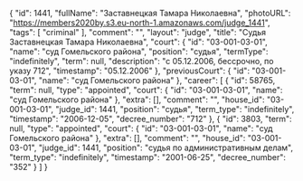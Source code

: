 {
    "id": 1441,
    "fullName": "Заставнецкая Тамара Николаевна",
    "photoURL": "https://members2020by.s3.eu-north-1.amazonaws.com/judge_1441",
    "tags": [
        "criminal"
    ],
    "comment": "",
    "layout": "judge",
    "title": "Судья Заставнецкая Тамара Николаевна",
    "court": {
        "id": "03-001-03-01",
        "name": "суд Гомельского района",
        "position": "судья",
        "termType": "indefinitely",
        "term": null,
        "description": "c 05.12.2006, бессрочно, по указу 712",
        "timestamp": "05.12.2006"
    },
    "previousCourt": {
        "id": "03-001-03-01",
        "name": "суд Гомельского района"
    },
    "career": [
        {
            "id": 58765,
            "term": null,
            "type": "appointed",
            "court": {
                "id": "03-001-03-01",
                "name": "суд Гомельского района"
            },
            "extra": [],
            "comment": "",
            "house_id": "03-001-03-01",
            "judge_id": 1441,
            "position": "судья",
            "term_type": "indefinitely",
            "timestamp": "2006-12-05",
            "decree_number": "712"
        },
        {
            "id": 3803,
            "term": null,
            "type": "appointed",
            "court": {
                "id": "03-001-03-01",
                "name": "суд Гомельского района"
            },
            "extra": [],
            "comment": "",
            "house_id": "03-001-03-01",
            "judge_id": 1441,
            "position": "судья по административным делам",
            "term_type": "indefinitely",
            "timestamp": "2001-06-25",
            "decree_number": "352"
        }
    ]
}